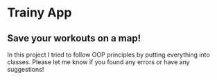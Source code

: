 # Trainy App
## Save your workouts on a map! 

In this project I tried to follow OOP principles by putting everything into classes. Please let me know if you found any errors or have any suggestions!
